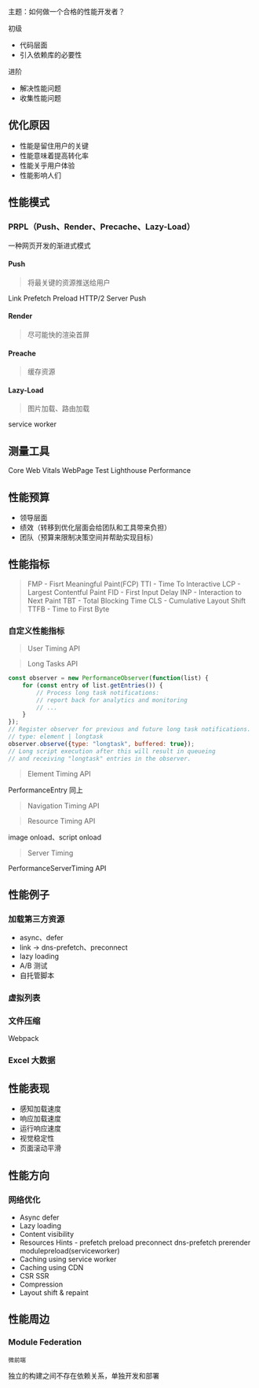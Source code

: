 
主题：如何做一个合格的性能开发者？

初级

- 代码层面
- 引入依赖库的必要性

进阶

- 解决性能问题
- 收集性能问题

## 优化原因

- 性能是留住用户的关键
- 性能意味着提高转化率
- 性能关乎用户体验
- 性能影响人们

## 性能模式

### PRPL（Push、Render、Precache、Lazy-Load）

一种网页开发的渐进式模式

#### Push

> 将最关键的资源推送给用户

Link Prefetch Preload
HTTP/2 Server Push

#### Render

> 尽可能快的渲染首屏

#### Preache

> 缓存资源

#### Lazy-Load

> 图片加载、路由加载

service worker

## 测量工具

Core Web Vitals
WebPage Test
Lighthouse
Performance

## 性能预算

- 领导层面
- 绩效（转移到优化层面会给团队和工具带来负担）
- 团队（预算来限制决策空间并帮助实现目标）

## 性能指标

> FMP - Fisrt Meaningful Paint(FCP)
> TTI - Time To Interactive
> LCP - Largest Contentful Paint
> FID - First Input Delay
> INP - Interaction to Next Paint
> TBT - Total Blocking Time
> CLS - Cumulative Layout Shift
> TTFB - Time to First Byte

### 自定义性能指标

> User Timing API

> Long Tasks API

```javascript
const observer = new PerformanceObserver(function(list) {
    for (const entry of list.getEntries()) {
        // Process long task notifications:
        // report back for analytics and monitoring
        // ...
    }
});
// Register observer for previous and future long task notifications.
// type: element | longtask
observer.observe({type: "longtask", buffered: true});
// Long script execution after this will result in queueing
// and receiving "longtask" entries in the observer.
```

> Element Timing API

PerformanceEntry 同上

> Navigation Timing API

> Resource Timing API

image onload、script onload

> Server Timing

PerformanceServerTiming API

## 性能例子

### 加载第三方资源

- async、defer
- link -> dns-prefetch、preconnect
- lazy loading
- A/B 测试
- 自托管脚本

### 虚拟列表

### 文件压缩

Webpack

### Excel 大数据

## 性能表现

- 感知加载速度
- 响应加载速度
- 运行响应速度
- 视觉稳定性
- 页面滚动平滑

## 性能方向

### 网络优化

- Async defer
- Lazy loading
- Content visibility
- Resources Hints - prefetch preload preconnect dns-prefetch prerender modulepreload(serviceworker)
- Caching using service worker
- Caching using CDN
- CSR SSR
- Compression
- Layout shift & repaint

## 性能周边

### Module Federation

`微前端`

独立的构建之间不存在依赖关系，单独开发和部署